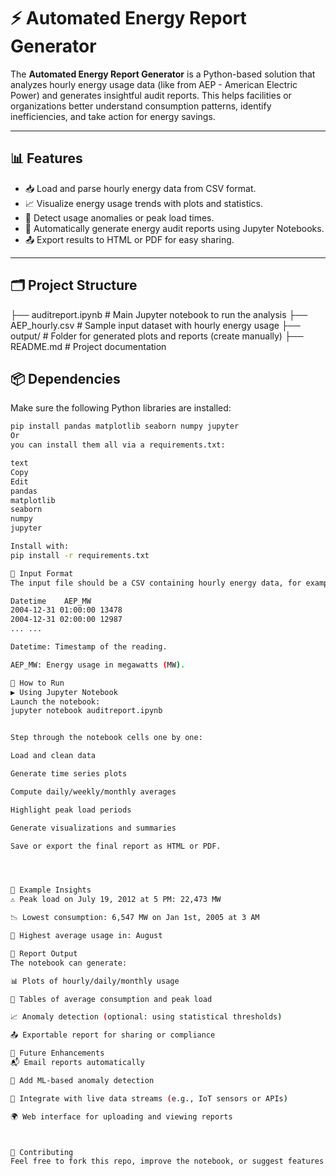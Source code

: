 # ⚡ Automated Energy Report Generator

The **Automated Energy Report Generator** is a Python-based solution that analyzes hourly energy usage data (like from AEP - American Electric Power) and generates insightful audit reports. This helps facilities or organizations better understand consumption patterns, identify inefficiencies, and take action for energy savings.

---

## 📊 Features

- 📥 Load and parse hourly energy data from CSV format.
- 📈 Visualize energy usage trends with plots and statistics.
- 🧠 Detect usage anomalies or peak load times.
- 🧾 Automatically generate energy audit reports using Jupyter Notebooks.
- 📤 Export results to HTML or PDF for easy sharing.

---

## 🗂️ Project Structure

├── auditreport.ipynb # Main Jupyter notebook to run the analysis
├── AEP_hourly.csv # Sample input dataset with hourly energy usage
├── output/ # Folder for generated plots and reports (create manually)
├── README.md # Project documentation


## 📦 Dependencies

Make sure the following Python libraries are installed:

```bash
pip install pandas matplotlib seaborn numpy jupyter
Or
you can install them all via a requirements.txt:

text
Copy
Edit
pandas
matplotlib
seaborn
numpy
jupyter

Install with:
pip install -r requirements.txt

📁 Input Format
The input file should be a CSV containing hourly energy data, for example:

Datetime	AEP_MW
2004-12-31 01:00:00	13478
2004-12-31 02:00:00	12987
...	...

Datetime: Timestamp of the reading.

AEP_MW: Energy usage in megawatts (MW).

🚀 How to Run
▶️ Using Jupyter Notebook
Launch the notebook:
jupyter notebook auditreport.ipynb


Step through the notebook cells one by one:

Load and clean data

Generate time series plots

Compute daily/weekly/monthly averages

Highlight peak load periods

Generate visualizations and summaries

Save or export the final report as HTML or PDF.




📌 Example Insights
⚠️ Peak load on July 19, 2012 at 5 PM: 22,473 MW

📉 Lowest consumption: 6,547 MW on Jan 1st, 2005 at 3 AM

📅 Highest average usage in: August

📄 Report Output
The notebook can generate:

📊 Plots of hourly/daily/monthly usage

🧾 Tables of average consumption and peak load

📈 Anomaly detection (optional: using statistical thresholds)

📤 Exportable report for sharing or compliance

🧠 Future Enhancements
📬 Email reports automatically

🧠 Add ML-based anomaly detection

🧩 Integrate with live data streams (e.g., IoT sensors or APIs)

🌍 Web interface for uploading and viewing reports



🤝 Contributing
Feel free to fork this repo, improve the notebook, or suggest features via pull requests or issues!

